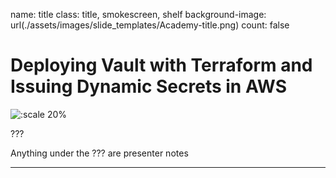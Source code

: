 name: title
class: title, smokescreen, shelf
background-image: url(./assets/images/slide_templates/Academy-title.png)
count: false

# Deploying Vault with Terraform and Issuing Dynamic Secrets in AWS

<!-- Image example -->
![:scale 20%](./assets/logos/HashiCorp_Enterprise_Academy_Vertical_White_RGB.png)

???

<!-- Presenter notes go here -->
Anything under the ??? are presenter notes

---

